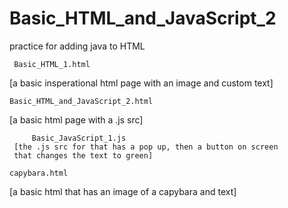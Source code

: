 # Basic_HTML_and_JavaScript_2
practice for adding java to HTML

     Basic_HTML_1.html
[a basic insperational html page with an image and custom text]
  
    Basic_HTML_and_JavaScript_2.html
[a basic html page with a .js src]
  
         Basic_JavaScript_1.js
     [the .js src for that has a pop up, then a button on screen 
     that changes the text to green]
    
    capybara.html
[a basic html that has an image of a capybara and text]
